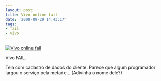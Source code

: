 ```yaml
---
layout: post
title: Vivo online fail
date: '2008-09-29 14:43:17'
tags:
- fail
- vivo
---
```



[![Vivo online fail](http://farm4.static.flickr.com/3073/2898716305_93012137eb.jpg?v=0)](http://www.flickr.com/photos/seiti/2898716305/ "photo sharing")

Vivo FAIL.

Tela com cadastro de dados do cliente. Parece que algum programador largou o serviço pela metade… (Adivinha o nome dele?)


